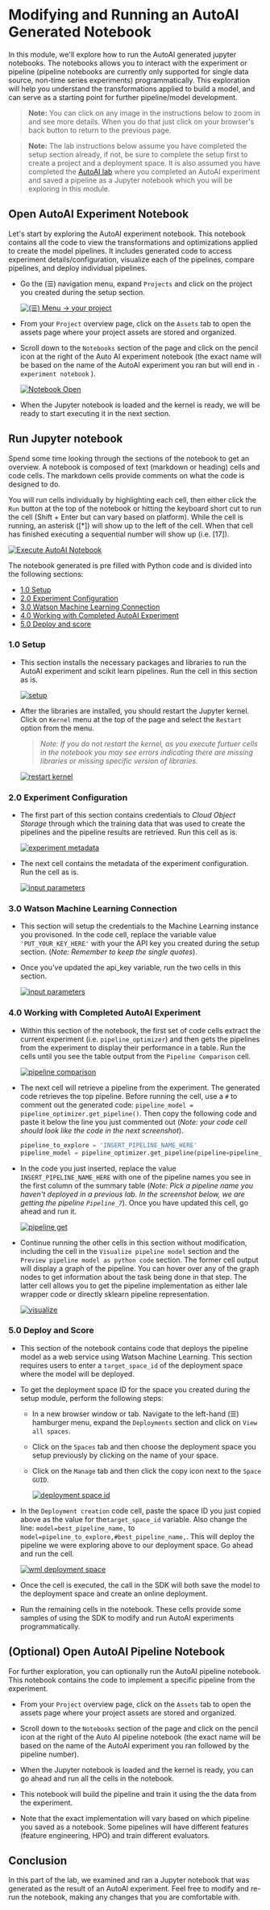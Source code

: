# Modifying and Running an AutoAI Generated Notebook

In this module, we'll explore how to run the AutoAI generated jupyter notebooks. The notebooks allows you to interact with the experiment or pipeline (pipeline notebooks are currently only supported for single data source, non-time series experiments) programmatically. This exploration will help you understand the transformations applied to build a model, and can serve as a starting point for further pipeline/model development.

> **Note:** You can click on any image in the instructions below to zoom in and see more details. When you do that just click on your browser's back button to return to the previous page.

> **Note:** The lab instructions below assume you have completed the setup section already, if not, be sure to complete the setup first to create a project and a deployment space. It is also assumed you have completed the [AutoAI lab](running-autoai-experiment.md) where you completed an AutoAI experiment and saved a pipeline as a Jupyter notebook which you will be exploring in this module.

## Open AutoAI Experiment Notebook

Let's start by exploring the AutoAI experiment notebook. This notebook contains all the code to view the transformations and optimizations applied to create the model pipelines. It includes generated code to access experiment details/configuration, visualize each of the pipelines, compare pipelines, and deploy individual pipelines.

* Go the (☰) navigation menu, expand `Projects` and click on the project you created during the setup section.

    [![(☰) Menu -> your project](../images/navigation/menu-projects.png)](../images/navigation/menu-projects.png)

* From your `Project` overview page, click on the `Assets` tab to open the assets page where your project assets are stored and organized.

* Scroll down to the `Notebooks` section of the page and click on the pencil icon at the right of the Auto AI experiment notebook (the exact name will be based on the name of the AutoAI experiment you ran but will end in `- experiment notebook` ).

    [![Notebook Open](../images/autoai/autoai-open-jupyternotebook.png)](../images/autoai/autoai-open-jupyternotebook.png)

* When the Jupyter notebook is loaded and the kernel is ready, we will be ready to start executing it in the next section.

## Run Jupyter notebook

Spend some time looking through the sections of the notebook to get an overview. A notebook is composed of text (markdown or heading) cells and code cells. The markdown cells provide comments on what the code is designed to do.

You will run cells individually by highlighting each cell, then either click the `Run` button at the top of the notebook or hitting the keyboard short cut to run the cell (Shift + Enter but can vary based on platform). While the cell is running, an asterisk ([\*]) will show up to the left of the cell. When that cell has finished executing a sequential number will show up (i.e. [17]).

[![Execute AutoAI Notebook](../images/autoai/ExecuteAutoAINotebook.gif)](../images/autoai/ExecuteAutoAINotebook.gif)

The notebook generated is pre filled with Python code and is divided into the following sections:

* [1.0 Setup](#10-setup)
* [2.0 Experiment Configuration](#20-experiment-configuration)
* [3.0 Watson Machine Learning Connection](#30-watson-machine-learning-connection)
* [4.0 Working with Completed AutoAI Experiment](#40-working-with-completed-autoai-experiment)
* [5.0 Deploy and score](#50-deploy-and-score)

### 1.0 Setup

* This section installs the necessary packages and libraries to run the AutoAI experiment and scikit learn pipelines. Run the cell in this section as is.

    [![setup](../images/autoai/autoai-expnotebook-setup.png)](../images/autoai/autoai-expnotebook-setup.png)

* After the libraries are installed, you should restart the Jupyter kernel. Click on `Kernel` menu at the top of the page and select the `Restart` option from the menu.

    > *Note: If you do not restart the kernel, as you execute furtuer cells in the notebook you may see errors indicating there are missing libraries or missing specific version of libraries.*

    [![restart kernel](../images/autoai/autoai-expnotebook-restartkernel.png)](../images/autoai/autoai-expnotebook-restartkernel.png)

### 2.0 Experiment Configuration

* The first part of this section contains credentials to *Cloud Object Storage* through which the training data that was used to create the pipelines and the pipeline results are retrieved. Run this cell as is.

    [![experiment metadata](../images/autoai/experiment_metadata.png)](../images/autoai/experiment_metadata.png)

* The next cell contains the metadata of the experiment configuration. Run the cell as is.

    [![input parameters](../images/autoai/input_parameters.png)](../images/autoai/input_parameters.png)

### 3.0 Watson Machine Learning Connection

* This section will setup the credentials to the Machine Learning instance you provisoned. In the code cell, replace the variable value `'PUT_YOUR_KEY_HERE'` with your the API key you created during the setup section. (*Note: Remember to keep the single quotes*).

* Once you've updated the api_key variable, run the two cells in this section.

    [![input parameters](../images/autoai/autoai-expnotebook-wmlkey.png)](../images/autoai/autoai-expnotebook-wmlkey.png)

### 4.0 Working with Completed AutoAI Experiment

* Within this section of the notebook, the first set of code cells extract the current experiment (i.e. `pipeline_optimizer`) and then gets the pipelines from the experiment to display their performance in a table. Run the cells until you see the table output from the `Pipeline Comparison` cell.

    [![pipeline comparison](../images/autoai/autoai-expnotebook-pipelinesummary.png)](../images/autoai/autoai-expnotebook-pipelinesummary.png)

* The next cell will retrieve a pipeline from the experiment. The generated code retrieves the top pipeline. Before running the cell, use a `#` to comment out the generated code: `pipeline_model = pipeline_optimizer.get_pipeline()`. Then copy the following code and paste it below the line you just commented out (*Note: your code cell should look like the code in the next screenshot*).

    ```python
    pipeline_to_explore = 'INSERT_PIPELINE_NAME_HERE'
    pipeline_model = pipeline_optimizer.get_pipeline(pipeline=pipeline_to_explore)
    ```

* In the code you just inserted, replace the value `INSERT_PIPELINE_NAME_HERE` with one of the pipeline names you see in the first column of the summary table (*Note: Pick a pipeline name you haven't deployed in a previous lab. In the screenshot below, we are getting the pipeline `Pipeline_7`*). Once you have updated this cell, go ahead and run it.

    [![pipeline get](../images/autoai/autoai-expnotebook-getpipelinename.png)](../images/autoai/autoai-expnotebook-getpipelinename.png)

* Continue running the other cells in this section without modification, including the cell in the `Visualize pipeline model` section and the `Preview pipeline model as python code` section. The former cell output will display a graph of the pipeline. You can hover over any of the graph nodes to get information about the task being done in that step. The latter cell allows you to get the pipeline implementation as either lale wrapper code or directly sklearn pipeline representation.

    [![visualize](../images/autoai/autoai-expnotebook-visualizepipeline.png)](../images/autoai/autoai-expnotebook-visualizepipeline.png)

### 5.0 Deploy and Score

* This section of the notebook contains code that deploys the pipeline model as a web service using Watson Machine Learning. This section requires users to enter a `target_space_id` of the deployment space where the model will be deployed.

* To get the deployment space ID for the space you created during the setup module, perform the following steps:

    * In a new browser window or tab. Navigate to the left-hand (☰) hamburger menu, expand the `Deployments` section and click on `View all spaces`.
    * Click on the `Spaces` tab and then choose the deployment space you setup previously by clicking on the name of your space.
    * Click on the `Manage` tab and then click the copy icon next to the `Space GUID`.

        [![deployment space id](../images/autoai/autoai-depspaceid.png)](../images/autoai/autoai-depspaceid.png)

* In the `Deployment creation` code cell, paste the space ID you just copied above as the value for the`target_space_id` variable. Also change the line: `model=best_pipeline_name,` to `model=pipeline_to_explore,#best_pipeline_name,`. This will deploy the pipeline we were exploring above to our deployment space. Go ahead and run the cell.

    [![wml deployment space](../images/autoai/autoai-expnotebook-deploymentcreation.png)](../images/autoai/autoai-expnotebook-deploymentcreation.png)

* Once the cell is executed, the call in the SDK will both save the model to the deployment space and create an online deployment.

* Run the remaining cells in the notebook. These cells provide some samples of using the SDK to modify and run AutoAI experiments programmatically.

## (Optional) Open AutoAI Pipeline Notebook

For further exploration, you can optionally run the AutoAI pipeline notebook. This notebook contains the code to implement a specific pipeline from the experiment.

* From your `Project` overview page, click on the `Assets` tab to open the assets page where your project assets are stored and organized.

* Scroll down to the `Notebooks` section of the page and click on the pencil icon at the right of the Auto AI pipeline notebook (the exact name will be based on the name of the AutoAI experiment you ran followed by the pipeline number).

* When the Jupyter notebook is loaded and the kernel is ready, you can go ahead and run all the cells in the notebook.

* This notebook will build the pipeline and train it using the the data from the experiment.

* Note that the exact implementation will vary based on which pipeline you saved as a notebook. Some pipelines will have different features (feature engineering, HPO) and train different evaluators.

## Conclusion

In this part of the lab, we examined and ran a Jupyter notebook that was generated as the result of an AutoAI experiment. Feel free to modify and re-run the notebook, making any changes that you are comfortable with.

